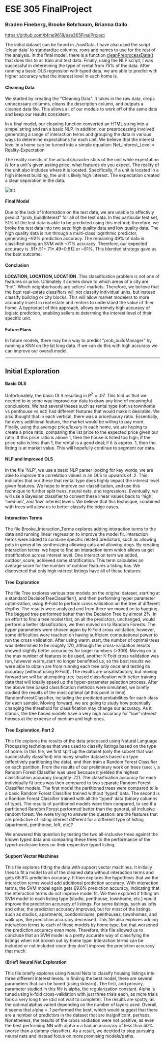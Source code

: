 # ESE 305 FinalProject
### Braden Fineberg, Brooke Behrbaum, Brianna Gallo
https://github.com/bfine9618/ese305FinalProject

The initial dataset can be found in ./rawData. I have also used the script 'clean data' to standardize columns, rows and names to use for the rest of the analysis. In the final model, there is a function [cleanPreprocessData()]('https://github.com/bfine9618/ese305FinalProject/blob/master/FINAL%20SCRIPT/Complete%20Script.ipynb') that does this to all train and test data. Finally, using the NLP script, I was successful in determining the type of rental from 75% of the data. After running a basic OLS regression with typed data, we are able to predict with higher accuracy what the interest level in each home is. 

#### Cleaning Data
We started by creating the "Cleaning Data". It takes in the raw data, drops unnecessary columns, cleans the description column, and outputs a cleaned data file. This allows all of our models to work off of the same data and keep our results consistent.

In a final model, our cleaning function converted an HTML string into a simpel string and ran a basic NLP. In addition, our preprocessing involved generating a range of interaction terms and grouping the data in various ways to determine expectations for each unit. We believe that the interest level in a home can be turned into a simple equation: Net_Interest_Level = Reality-Expectation

The reality consits of the actual characteristics of the unit while expectation is for a unit's given asking price, what features do you expect. The reality of the unit also includes where it is located. Specifically, if a unit is located in a high interest building, the unit is likely high interest. The expectation created a clear separation in the data. 

![alt](https://github.com/bfine9618/ese305FinalProject/blob/master/interestLevel.png)


#### Final Model

Due to the lack of information on the test data, we are unable to effectivly predict "prob_buildInterest" for all of the test data. In this particular test set, 51% of the test data is able to be predicted using this method; therefore, we broke the test data into two sets: high quality data and low quality data. The high quality data is run through a multi-class logrithmic predictor, generating ~92% prediction accuracy. The remaining 49% of data is classified using an SVM with ~71% accuracy. Therefore, our expected accuracy is .91*.51+.71*.49=0.812 or ~81%. This blended strategy gave us the best outcome. 

#### Conclusion

**LOCATION, LOCATION, LOCATION**. This classification problem is not one of features or price. Ultimately it comes down to which areas of a city are "hot". Which neighborhoods are sellers' markets. Therefore, we believe that the best real-estate classifiers will not classify individual units, but instead classify building or city blocks. This will allow market modelers to more accuratly invest in real estate and renters to understand the value of thier home. A byproduct of this approach, allows extremely high accuracy of logistc prediction, enabling sellers to determing the interest level of their specific unit. 

#### Future Plans
In future models, there may be a way to predict "prob_buildManager" by running a KNN on the lat long data. If we can do this with high accuracy we can improve our overall model. 

____


## Initial Exploration

#### Basic OLS
Unfortunately, the basic OLS resulting in $R^2=.07$. This told us that we needed to in some way improve our data to draw any kind of meaningful conclusions. We had several theses such as rental type (loft vs townhome vs penthouse vs ect) had different features that would make it desirable. We also thought that in each vertical, there was a price/luxury ratio. Essentially, for every additional feature, the market would be willing to pay more. Finally, using the average price/luxury in each home, we are hoping to create a price ratio, comparing the list price to the expected price given our ratio. If this price ratio is above 1, then the house is listed too high; if the price ratio is less than 1, the rental is a good deal; if it is approx. 1, then the listing is at market value. This will hopefully continue to segment our data. 

####  NLP and Improved OLS
In the file 'NLP', we use a basic NLP parser looking for key words, we are able to improve the correlation values in an OLS to upwards of .2. This indicates that our these that rental type does highly impact the interest level given features. We hope to improve our classification, and use this technique to further split trees, neural nets, and regressions. Eventually, we will use a Bayesian classifier to convert these linear values back to 'high', 'medium', and 'low' interest levels. We believe that this technique, combined with trees will allow us to better classify the edge cases. 


#### Interaction Terms
The file Brooke_Interaction_Terms explores adding interaction terms to the data and running linear regression to improve the model fit.  Interaction terms were added to combine specific related predictors, such as allowing pets in general by synthesizing allowing cats and allowing dogs.  By creating interaction terms, we hope to find an interaction term which allows us get stratification across interest level.  One interaction term we added, outdoor_score, achieved some stratification.  This term calculates an average score for the number of outdoor features a listing has.  We discovered that only high interest listings have all of these features.


#### Tree Exploration
The file Tree explores various tree models on the original dataset, starting at a standard DecisionTreeClassifier(), and then performing hyper parameter optimization, using K-Fold to perform cross validation on the tree at different depths. The results were analyzed and from there we moved on to bagging. The bagged tree performed better than the Decision Tree by almost 2%. In an effort to find a tree model that, on all the predictors, unchanged, would perform a better classification, we then moved on to Random Forests. The hyper parameters were chosen again by K-Fold cross validation; however, some difficulties were reached on having sufficient computational power to run the cross validation. After using warm_start, the number of optimal trees was determined to be roughly 170, although the cross-validation results showed slightly better accuracies for larger numbers (>300). Moving on to the max number of features to be used, another K-Fold cross validation was run, however warm_start no longer benefitted us, so the best results we were able to obtain are from running each tree only once and testing its accuracy (without using K-Fold). The results are unsatisfactory, but moving forward we will be attempting tree-based classification with better training data that will ideally speed up the hyper-parameter selection process. After the above tree based classification methods were simulated, we briefly studied the results of the most optimal (at this point in time) RandomForestClassifier, including the predicted probabilities for each class for each sample. Moving forward, we are going to study how potentially changing the threshold for classification may change our accuracy. As it stands, the tree based models have a very high accuracy for "low" interest houses at the expense of medium and high ones.


#### Tree Exploration, Part 2

This file explores the results of the data processed using Natural Language Processing techniques that was used to classify listings based on the type of home. In this file, we first split up the dataset (only the subset that was successfully classified) into many smaller datasets based on type (effectively partitioning the data), and then train a Random Forest Classifier on each partition. From the results of our preliminary work on trees (see: ), a Random Forest Classifier was used because it yielded the highest classification accuracy (roughtly .72). The classification accuracy for each individually fit trees was then compared to two separate Random Forest Classifier models. The first model the partitioned trees were compared to is a basic Random Forest Classifier trained without 'typed' data. The second is a Random Forest Classifier trained with all the 'typed' data (binary columns of type). The results of partitioned models were then compared, to see if a partitioned Random Forest performed better than the general, all inclusive random forest. We were trying to answer the question: are the features that are predictive of listing interest different for a different type of listing (apartment, penthouse, loft, etc)?

We answered this question by testing the two all-inclusive trees against the known typed data and comparing these trees to the performance of the typed-exclusive trees on their respective typed listing.

#### Support Vector Machines

This file explores fitting the data with support vector machines.  It initially tries to fit a model to all of the cleaned data without interaction terms and gets 69.8% prediction accuracy.  It then explores the hypothesis that we the interaction terms would add additional prediction accuracy.  With interaction terms, the SVM model again gets 69.8% prediction accuracy, indicating that the interaction terms do not improve model fit.  We then explored if fitting an SVM model to each listing type (studio, penthouse, townhome, etc.) would improve the prediction accuracy of listings.  For some listings, such as lofts and other, the prediction accuracy improved, but for most of the listings, such as studios, apartments, condominiums, penthouses, townhomes, and walk ups, the prediction accuracy decreased.  This file also explores adding interaction terms to each of these models by home type, but that worsened the prediction accuracy even more.  Therefore, this file allowed us to conclude that an SVM model is a pretty accurate way of classifying the listings when not broken out by home type.  Interaction terms can be included or not included since they don't improve the prediction accuracy that much.

#### (Brief) Neural Net Exploration

This file briefly explores using Neural Nets to classify housing listings into three different interest levels. In finding the best model, there are several parameters that can be tuned (using sklearn). The first, and primary, parameter studied in this file is alpha, the regularization constant. Alpha is tuned using k-fold cross-validation with just three trials each, as more trials took a very long time (did not wait to complete). The results are spotty, as the optimal alphas varied depending on the number of layers used. Overall, it seems that alpha = .1 performed the best, which would suggest that there are a number of predictors in the dataset that are insignificant, perhaps. Nonetheless, the results of the cross valdiation were not positive, as even the best performing NN with alpha = a had an accuracy of less than 50% (worse than a dummy classifier). As a result, we decided to stop pursuing neural nets and instead focus on more promising models/paths.